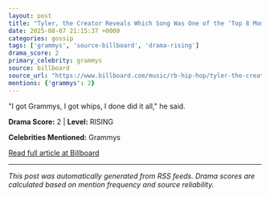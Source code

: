 ```yaml
---
layout: post
title: "Tyler, the Creator Reveals Which Song Was One of the ‘Top 8 Moments’ of His Life"
date: 2025-08-07 21:15:37 +0000
categories: gossip
tags: ['grammys', 'source-billboard', 'drama-rising']
drama_score: 2
primary_celebrity: grammys
source: billboard
source_url: "https://www.billboard.com/music/rb-hip-hop/tyler-the-creator-top-life-moment-clipse-1236038961/"
mentions: {'grammys': 2}
---
```


"I got Grammys, I got whips, I done did it all," he said.

**Drama Score:** 2 | **Level:** RISING

**Celebrities Mentioned:** Grammys

[Read full article at Billboard](https://www.billboard.com/music/rb-hip-hop/tyler-the-creator-top-life-moment-clipse-1236038961/)

---
*This post was automatically generated from RSS feeds. Drama scores are calculated based on mention frequency and source reliability.*
